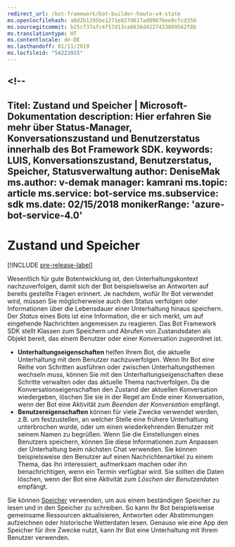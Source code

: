 ```yaml
---
redirect_url: /bot-framework/bot-builder-howto-v4-state
ms.openlocfilehash: a0d2b1295be1271e827d617ad09878ee8cfcd356
ms.sourcegitcommit: b15cf37afc4f57d13ca6636d4227433809562f8b
ms.translationtype: HT
ms.contentlocale: de-DE
ms.lasthandoff: 01/11/2019
ms.locfileid: "54223915"
---
```

<a name="--"></a><!--
---
Titel: Zustand und Speicher | Microsoft-Dokumentation description: Hier erfahren Sie mehr über Status-Manager, Konversationszustand und Benutzerstatus innerhalb des Bot Framework SDK.
keywords: LUIS, Konversationszustand, Benutzerstatus, Speicher, Statusverwaltung author: DeniseMak ms.author: v-demak manager: kamrani ms.topic: article ms.service: bot-service ms.subservice: sdk ms.date: 02/15/2018 monikerRange: 'azure-bot-service-4.0'
---

# <a name="state-and-storage"></a>Zustand und Speicher
[!INCLUDE [pre-release-label](../includes/pre-release-label.md)]

Wesentlich für gute Botentwicklung ist, den Unterhaltungskontext nachzuverfolgen, damit sich der Bot beispielsweise an Antworten auf bereits gestellte Fragen erinnert.
Je nachdem, wofür Ihr Bot verwendet wird, müssen Sie möglicherweise auch den Status verfolgen oder Informationen über die Lebensdauer einer Unterhaltung hinaus speichern.
Der *Status* eines Bots ist eine Information, die er sich merkt, um auf eingehende Nachrichten angemessen zu reagieren. Das Bot Framework SDK stellt Klassen zum Speichern und Abrufen von Zustandsdaten als Objekt bereit, das einem Benutzer oder einer Konversation zugeordnet ist.

* **Unterhaltungseigenschaften** helfen Ihrem Bot, die aktuelle Unterhaltung mit dem Benutzer nachzuverfolgen. Wenn Ihr Bot eine Reihe von Schritten ausführen oder zwischen Unterhaltungsthemen wechseln muss, können Sie mit den Unterhaltungseigenschaften diese Schritte verwalten oder das aktuelle Thema nachverfolgen. Da die Konversationseigenschaften den Zustand der aktuellen Konversation wiedergeben, löschen Sie sie in der Regel am Ende einer Konversation, wenn der Bot eine Aktivität zum _Beenden der Konversation_ empfängt.
* **Benutzereigenschaften** können für viele Zwecke verwendet werden, z.B. um festzustellen, an welcher Stelle eine frühere Unterhaltung unterbrochen wurde, oder um einen wiederkehrenden Benutzer mit seinem Namen zu begrüßen. Wenn Sie die Einstellungen eines Benutzers speichern, können Sie diese Informationen zum Anpassen der Unterhaltung beim nächsten Chat verwenden. Sie können beispielsweise den Benutzer auf einen Nachrichtenartikel zu einem Thema, das ihn interessiert, aufmerksam machen oder ihn benachrichtigen, wenn ein Termin verfügbar wird. Sie sollten die Daten löschen, wenn der Bot eine Aktivität zum _Löschen der Benutzerdaten_ empfängt.

Sie können [Speicher](bot-builder-howto-v4-storage.md) verwenden, um aus einem beständigen Speicher zu lesen und in den Speicher zu schreiben. So kann Ihr Bot beispielsweise gemeinsame Ressourcen aktualisieren, Antworten oder Abstimmungen aufzeichnen oder historische Wetterdaten lesen. Genauso wie eine App den Speicher für ihre Zwecke nutzt, kann Ihr Bot eine Unterhaltung mit Ihrem Benutzer verwenden.

<!-- 
*Conversation state* pertains to the current conversation that the user is having with your bot. When the conversation ends, your bot deletes this data.

You can also store *user state* that persists after a conversation ends. For example, if you store a user's preferences, you can use that information to customize the conversation the next time you chat. For example, you might alert the user to a news article about a topic that interests her, or alert a user when an appointment becomes available. 
-->

<!-- You should generally avoid saving state using a global variable or function closures.
Doing so will create issues when you want to scale out your bot. Instead, use the conversation state and user state middleware that the BotBuilder SDK provides --> 

<!--
## Types of underlying storage

The SDK provides bot state manager middleware to persist conversation and user state. State can be accessed using the bot's context. This state manager can use Azure Table Storage, file storage, or memory storage as the underlying data storage. You can also create your own storage components for your bot.

Bots built using Azure Table Storage can be designed to be stateless and scalable across multiple compute nodes.

> [!NOTE] 
> File and memory storage won't scale across nodes.

## Writing directly to storage

You can also use the Bot Framework SDK to read and write data directly to storage, without using middleware or without using the bot context. This can be appropriate to data that your bot uses, that comes from a source outside your bot's conversation flow.

For example, let's say your bot allows the user to ask for the weather report, and your bot retrieves the weather report for a specified date, by reading it from an external database. The content of the weather database isn't dependent on user information or the conversation context, so you could just read it directly from storage instead of using the state manager.  See [How to write directly to storage](bot-builder-howto-v4-storage.md) for an example.

## Next steps

Next, lets get into how activities are processed, in depth, and how we respond to them.

> [!div class="nextstepaction"]
> [Activity Processing](bot-builder-concept-activity-processing.md)

## Additional resources

- [How to save state](bot-builder-howto-v4-state.md)
- [How to write directly to storage](bot-builder-howto-v4-storage.md)

-->

